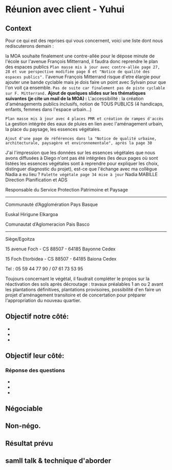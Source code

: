 # Réunion avec client - Yuhui
## Context

Pour ce qui est des reprises qui vous concernent, voici une liste dont nous rediscuterons demain :

la MOA souhaite finalement une contre-allée pour le dépose minute de l'école sur l'avenue François Mitterrand, il faudra donc reprendre le plan des espaces publics
```Plan masse mis à jour avec contre-allée page 27, 28 et vue perspective modifiée page 8 et "Notice de qualité des espaces publics".```
l'avenue François Mitterrand risque d'etre élargie pour ajouter une bande cyclable mais je dois faire un point avec Sylvain pour que l'on voit ça ensemble.
```Pas de suite car finalement pas de piste cyclable sur F. Mitterrand.```
**Ajout de quelques slides sur les thématiques suivantes (je cite un mail de la MOA) :**
L'accessibilité : la création d'aménagements publics inclusifs, notion de TOUS PUBLICS (4 handicaps, enfants, femmes dans l'espace urbain...)  

```Plan masse mis à jour avec 4 places PMR et création de rampes d'accès```
La gestion intégrée des eaux de pluies en lien avec l'aménagement urbain, la place du paysage, les essences végétales.  

```Ajout d'une page de références dans la "Notice de qualité urbaine, architecturale, paysagère et environnementale", après la page 30```

J'ai l'impression que les données sur les essences végétales que nous avons diffusées à Diego n'ont pas été intégrées (les deux pages où sont listées les essences végétales sont à reprendre pour expliquer les choix, distinguer diagnostic du projet), est-ce que l'échange avec ma collègue Nadia a eu lieu ?
```Palette végétale page 34 mise à jour```
Nadia MABILLE
Direction Planification et ADS

Responsable du Service Protection Patrimoine et Paysage

--------------------------------------------------------------------------------------------------------------------------------------------------------------------------------------------------------------------------------------------------------------------------------------------------------

Communauté d’Agglomération Pays Basque

Euskal Hirigune Elkargoa

Comunautat d’Aglomeracion Pais Basco

--------------------------------------------------------------------------------------------------------------------------------------------------------------------------------------------------------------------------------------------------------------------------------------------------------

Siège/Egoitza

15 avenue Foch - CS 88507 - 64185 Bayonne Cedex

15 Foch Etorbidea - CS 88507 - 64185 Baiona Cedex

 

Tel : 05 59 44 77 90 / 07 61 73 53 95

Toujours concernant le végétal, il faudrait compléter le propos sur la réactivation des sols après décroutage : travaux préalables 1 an ou 2 avant les plantations définitives, plantations provisoires, possibilité d'en faire un projet d'aménagement transitoire et de concertation pour préparer l'appropriation du nouveau quartier.


## Objectif notre côté:
-
-
-
## Objectif leur côté:
### Réponse des questions 
-
-
-
## Négociable
## Non-négo.
## Résultat prévu


## samll talk & technique d'aborder